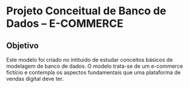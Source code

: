 #  Projeto Conceitual de Banco de Dados – E-COMMERCE 

## Objetivo
Este modelo foi criado no intituido de estudar conceitos básicos de modelagem de banco de dados. O modelo trata-se de um e-commerce fictício e contempla os aspectos fundamentais que uma plataforma de vendas digital deve ter.
